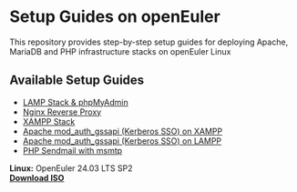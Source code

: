 # Setup Guides on openEuler
This repository provides step-by-step setup guides for deploying Apache, MariaDB and PHP infrastructure stacks on openEuler Linux 

## Available Setup Guides

- [LAMP Stack & phpMyAdmin](guides/LAMP+phpMyAdmin.md)
- [Nginx Reverse Proxy](guides/Nginx&#32;Reverse&#32;Proxy.md)
- [XAMPP Stack](guides/XAMPP.md)
- [Apache mod_auth_gssapi (Kerberos SSO) on XAMPP](guides/XAMPP&#32;-&#32;auth_gssapi_module.md)
- [Apache mod_auth_gssapi (Kerberos SSO) on LAMPP](guides/LAMPP&#32;-&#32;auth_gssapi_module.md)
- [PHP Sendmail with msmtp](guides/XAMPP&#32;-&#32;PHP&#32;sendmail.md)

**Linux:** OpenEuler 24.03 LTS SP2  
[**Download ISO**](https://repo.openeuler.org/openEuler-24.03-LTS-SP2/ISO/x86_64/openEuler-24.03-LTS-SP2-x86_64-dvd.iso)  
